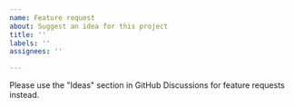 ```yaml
---
name: Feature request
about: Suggest an idea for this project
title: ''
labels: ''
assignees: ''

---
```


Please use the "Ideas" section in GitHub Discussions for feature requests instead.
